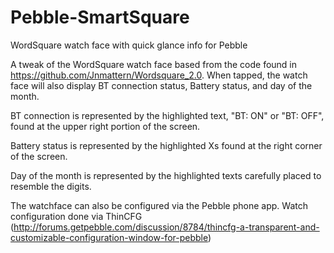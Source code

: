 Pebble-SmartSquare
==================

WordSquare watch face with quick glance info for Pebble

A tweak of the WordSquare watch face based from the code found in https://github.com/Jnmattern/Wordsquare_2.0. When tapped, the watch face will also display BT connection status, Battery status, and day of the month.

BT connection is represented by the highlighted text, "BT: ON" or "BT: OFF", found at the upper right portion of the screen.

Battery status is represented by the highlighted Xs found at the right corner of the screen.

Day of the month is represented by the highlighted texts carefully placed to resemble the digits.

The watchface can also be configured via the Pebble phone app. Watch configuration done via ThinCFG (http://forums.getpebble.com/discussion/8784/thincfg-a-transparent-and-customizable-configuration-window-for-pebble)
